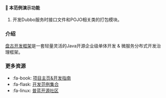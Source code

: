 #### :mushroom: 本范例演示功能

1. 开发Dubbo服务时接口文件和POJO相关类的打包模块。

### 介绍

[盘古开发框架](https://pulanos.gitee.io/pangu-framework/)是一套轻量灵活的Java开源企业级单体开发 & 微服务分布式开发治理框架。

### 更多资源

- :fa-book: [项目主页&开发指南](https://pulanos.gitee.io/pangu-framework/)
- :fa-flask: [开发范例集合](https://pulanos.gitee.io/pangu-framework/docs/examples-list)
- :fa-linux: [普蓝开源社区](https://pulanos.gitee.io/pangu-framework/docs/community/)
